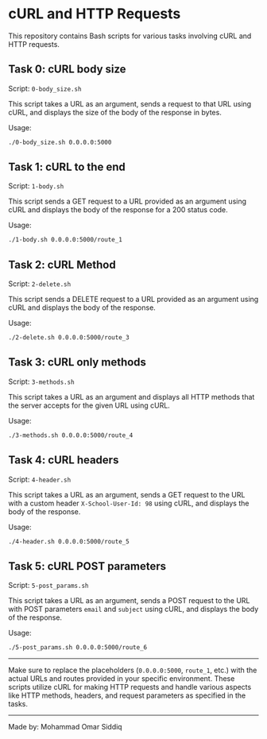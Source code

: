 # cURL and HTTP Requests

This repository contains Bash scripts for various tasks involving cURL and HTTP requests.

## Task 0: cURL body size

Script: `0-body_size.sh`

This script takes a URL as an argument, sends a request to that URL using cURL, and displays the size of the body of the response in bytes.

Usage:
```bash
./0-body_size.sh 0.0.0.0:5000
```

## Task 1: cURL to the end

Script: `1-body.sh`

This script sends a GET request to a URL provided as an argument using cURL and displays the body of the response for a 200 status code.

Usage:
```bash
./1-body.sh 0.0.0.0:5000/route_1
```

## Task 2: cURL Method

Script: `2-delete.sh`

This script sends a DELETE request to a URL provided as an argument using cURL and displays the body of the response.

Usage:
```bash
./2-delete.sh 0.0.0.0:5000/route_3
```

## Task 3: cURL only methods

Script: `3-methods.sh`

This script takes a URL as an argument and displays all HTTP methods that the server accepts for the given URL using cURL.

Usage:
```bash
./3-methods.sh 0.0.0.0:5000/route_4
```

## Task 4: cURL headers

Script: `4-header.sh`

This script takes a URL as an argument, sends a GET request to the URL with a custom header `X-School-User-Id: 98` using cURL, and displays the body of the response.

Usage:
```bash
./4-header.sh 0.0.0.0:5000/route_5
```

## Task 5: cURL POST parameters

Script: `5-post_params.sh`

This script takes a URL as an argument, sends a POST request to the URL with POST parameters `email` and `subject` using cURL, and displays the body of the response.

Usage:
```bash
./5-post_params.sh 0.0.0.0:5000/route_6
```

---

Make sure to replace the placeholders (`0.0.0.0:5000`, `route_1`, etc.) with the actual URLs and routes provided in your specific environment. These scripts utilize cURL for making HTTP requests and handle various aspects like HTTP methods, headers, and request parameters as specified in the tasks.

---
Made by: Mohammad Omar Siddiq
